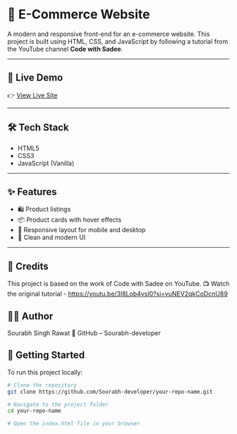 # 🛒 E-Commerce Website

A modern and responsive front-end for an e-commerce website. This project is built using HTML, CSS, and JavaScript by following a tutorial from the YouTube channel **Code with Sadee**.

---

## 🚀 Live Demo

👉 [View Live Site](https://cute-pasca-d5e0f6.netlify.app/)

---

## 🛠️ Tech Stack

- HTML5  
- CSS3  
- JavaScript (Vanilla)

---

## ✨ Features

- 🛍️ Product listings  
- 📦 Product cards with hover effects  
- 📱 Responsive layout for mobile and desktop  
- 🎨 Clean and modern UI

---

## 🙏 Credits

This project is based on the work of Code with Sadee on YouTube.
📺 Watch the original tutorial - https://youtu.be/3l8Lob4ysI0?si=vuNEV2qkCoDcnU89

## 🙋‍♂️ Author

Sourabh Singh Rawat
🔗 GitHub – Sourabh-developer

## 🧰 Getting Started

To run this project locally:

```bash
# Clone the repository
git clone https://github.com/Sourabh-developer/your-repo-name.git

# Navigate to the project folder
cd your-repo-name

# Open the index.html file in your browser
